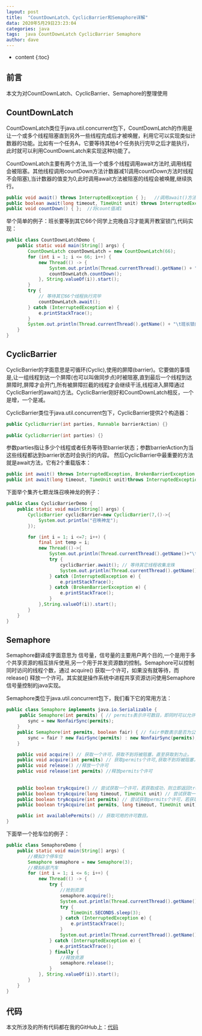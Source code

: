 ```yaml
---
layout: post
title:  "CountDownLatch、CyclicBarrier和Semaphore详解"
data: 2020年5月29日23:23:04
categories: java
tags:  java CountDownLatch CyclicBarrier Semaphore
author: dave
---
```


* content
{:toc}

## 前言
本文为对CountDownLatch、CyclicBarrier、Semaphore的整理使用




## CountDownLatch
CountDownLatch类位于java.util.concurrent包下，CountDownLatch的作用是让一个或多个线程阻塞直到另外一些线程完成后才被唤醒，利用它可以实现类似计数器的功能。比如有一个任务A，它要等待其他4个任务执行完毕之后才能执行，此时就可以利用CountDownLatch来实现这种功能了。

CountDownLatch主要有两个方法,当一个或多个线程调用await方法时,调用线程会被阻塞。其他线程调用countDown方法计数器减1(调用countDown方法时线程不会阻塞),当计数器的值变为0,此时调用await方法被阻塞的线程会被唤醒,继续执行。
```java
public void await() throws InterruptedException { };   //调用await()方法的线程会被挂起，它会等待直到count值为0才继续执行
public boolean await(long timeout, TimeUnit unit) throws InterruptedException { };  //和await()类似，只不过等待一定的时间后count值还没变为0的话就会继续执行
public void countDown() { };  //将count值减1
```
举个简单的例子：班长要等到其它66个同学上完晚自习才能离开教室锁门,代码实现：

```java
public class CountDownLatchDemo {
    public static void main(String[] args) {
        CountDownLatch countDownLatch = new CountDownLatch(66);
        for (int i = 1; i <= 66; i++) {
            new Thread(() -> {
                System.out.println(Thread.currentThread().getName() + "\t" + "上完自习");
                countDownLatch.countDown();
            }, String.valueOf(i)).start();
        }
        try {
            // 等待其它66个线程执行完毕
            countDownLatch.await();
        } catch (InterruptedException e) {
            e.printStackTrace();
        }
        System.out.println(Thread.currentThread().getName() + "\t班长锁门离开教室");
    }
}
```
## CyclicBarrier

CyclicBarrier的字面意思是可循环(Cyclic),使用的屏障(barrier)。它要做的事情是,让一组线程到达一个屏障(也可以叫做同步点)时被阻塞,直到最后一个线程到达屏障时,屏障才会开门,所有被屏障拦截的线程才会继续干活,线程进入屏障通过CyclicBarrier的await()方法。CyclicBarrier刚好和CountDownLatch相反，一个是增，一个是减。

CyclicBarrier类位于java.util.concurrent包下，CyclicBarrier提供2个构造器：
```java
public CyclicBarrier(int parties, Runnable barrierAction) {}
 
public CyclicBarrier(int parties) {}
```
参数parties指让多少个线程或者任务等待至barrier状态；参数barrierAction为当这些线程都达到barrier状态时会执行的内容。
然后CyclicBarrier中最重要的方法就是await方法，它有2个重载版本：
```java
public int await() throws InterruptedException, BrokenBarrierException { };//挂起当前线程，直至所有线程都到达barrier状态再同时执行后续任务；
public int await(long timeout, TimeUnit unit)throws InterruptedException,BrokenBarrierException,TimeoutException { };//线程等待至一定的时间，如果还有线程没有到达barrier状态就直接让到达barrier的线程执行后续任务。
```
下面举个集齐七颗龙珠召唤神龙的例子：
```java
public class CyclicBarrierDemo {
    public static void main(String[] args) {
        CyclicBarrier cyclicBarrier=new CyclicBarrier(7,()->{
            System.out.println("召唤神龙");
        });

        for (int i = 1; i <=7; i++) {
            final int temp = i;
            new Thread(()->{
                System.out.println(Thread.currentThread().getName()+"\t 收集到第"+ temp +"颗龙珠");
                try {
                    cyclicBarrier.await(); // 等待其它线程收集龙珠
                    System.out.println(Thread.currentThread().getName()+"\t 召唤神龙后，释放第"+ temp +"颗龙珠");
                } catch (InterruptedException e) {
                    e.printStackTrace();
                } catch (BrokenBarrierException e) {
                    e.printStackTrace();
                }
            },String.valueOf(i)).start();
        }
    }
}
```

## Semaphore
Semaphore翻译成字面意思为 信号量，信号量的主要用户两个目的,一个是用于多个共享资源的相互排斥使用,另一个用于并发资源数的控制。Semaphore可以控制同时访问的线程个数，通过 acquire() 获取一个许可，如果没有就等待，而 release() 释放一个许可。其实就是操作系统中进程共享资源访问使用Semaphore信号量控制的java实现。

Semaphore类位于java.util.concurrent包下，我们看下它的常用方法：
```java
public class Semaphore implements java.io.Serializable {
	 public Semaphore(int permits) { // permits表示许可数目，即同时可以允许多少线程进行访问
        sync = new NonfairSync(permits);
    }
	public Semaphore(int permits, boolean fair) { // fair参数表示是否为公平锁
        sync = fair ? new FairSync(permits) : new NonfairSync(permits);
    }

	public void acquire() // 获取一个许可，获取不到将被阻塞，直至获取到为止。
	public void acquire(int permits) // 获取permits个许可,获取不到将被阻塞，直至获取到为止。
	public void release() //释放一个许可
	public void release(int permits) //释放permits个许可
	
	
	public boolean tryAcquire() // 尝试获取一个许可，若获取成功，则立即返回true，若获取失败，则立即返回false
	public boolean tryAcquire(long timeout, TimeUnit unit) // 尝试获取一个许可，若在指定的时间内获取成功，则立即返回true，否则则立即返回false
	public boolean tryAcquire(int permits) // 尝试获取permits个许可，若获取成功，则立即返回true，若获取失败，则立即返回false
	public boolean tryAcquire(int permits, long timeout, TimeUnit unit) // 尝试获取permits个许可，若在指定的时间内获取成功，则立即返回true，否则则立即返回false

	public int availablePermits() // 获取可用的许可数目。
}
```
下面举一个抢车位的例子：
```java
public class SemaphoreDemo {
    public static void main(String[] args) {
        //模拟3个停车位
        Semaphore semaphore = new Semaphore(3);
        //模拟6部汽车
        for (int i = 1; i <= 6; i++) {
            new Thread(() -> {
                try {
                    //抢到资源
                    semaphore.acquire();
                    System.out.println(Thread.currentThread().getName() + "\t抢到车位");
                    try {
                        TimeUnit.SECONDS.sleep(3);
                    } catch (InterruptedException e) {
                        e.printStackTrace();
                    }
                    System.out.println(Thread.currentThread().getName() + "\t 停3秒离开车位");
                } catch (InterruptedException e) {
                    e.printStackTrace();
                } finally {
                    //释放资源
                    semaphore.release();
                }
            }, String.valueOf(i)).start();
        }
    }
}
```
## 代码
本文所涉及的所有代码都在我的GitHub上：[代码](https://github.com/dave0824/jmm)


